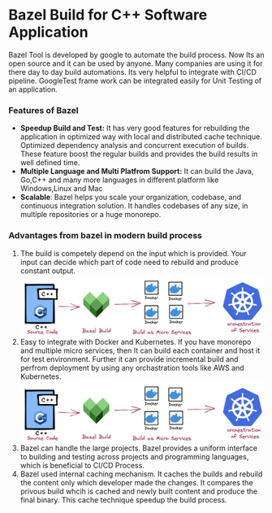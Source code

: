 # Bazel Build for C++ Software Application
Bazel Tool is developed by google to automate the build process. Now Its an open source and it can be used by anyone. Many companies are using it for there day to day build automations. Its very helpful to integrate with CI/CD pipeline. GoogleTest frame work can be integrated easily for Unit Testing of an application.

### Features of Bazel
* **Speedup Build and Test:** It has very good features for rebuilding the application in optimized way with local and distributed cache technique. Optimized dependency analysis and concurrent execution of builds. These feature boost the regular builds and provides the build results in well defined time.  
* **Multiple Language and Multi Platfrom Support:** It can build the Java, Go,C++ and many more languages in different platform like Windows,Linux and Mac
* **Scalable**: Bazel helps you scale your organization, codebase, and continuous integration solution. It handles codebases of any size, in multiple repositories or a huge monorepo.

### Advantages from bazel in modern build process
1) The build is competely depend on the input which is provided. Your input can decide which part of code need to rebuild and produce constant output.
![Alt text](./chainbuild.png?raw=true "Chained Build")
2) Easy to integrate with Docker and Kubernetes. If you have monorepo and multiple micro services, then It can build each container and host it for test environment. Further it can provide incremental build and perfrom deployment by using any orchastration tools like AWS and Kubernetes.
![Alt text](./chainbuild.png?raw=true "Chained Build")
3) Bazel can handle the large projects. Bazel provides a uniform interface to building and testing across projects and programming languages, which is beneficial to CI/CD Process.
4) Bazel used internal caching mechanism. It caches the builds and rebuild the content only which developer made the changes. It compares the privous build whcih is cached and newly built content and produce the final binary. This cache technique speedup the build process.
